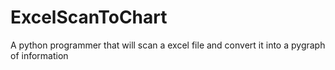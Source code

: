 # ExcelScanToChart
A python programmer that will scan a excel file and convert it into a pygraph of information
